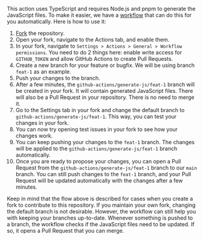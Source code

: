 This action uses TypeScript and requires Node.js and pnpm to generate the JavaScript files. To make it easier, we have a [workflow](./.github/workflows/generate-js.yml) that can do this for you automatically. Here is how to use it:

1. [Fork](https://github.com/keiyoushi/issue-moderator-action/fork) the repository.
1. Open your fork, navigate to the Actions tab, and enable them.
1. In your fork, navigate to `Settings > Actions > General > Workflow permissions`. You need to do 2 things here: enable write access for `GITHUB_TOKEN` and allow GitHub Actions to create Pull Requests.
1. Create a new branch for your feature or bugfix. We will be using branch `feat-1` as an example.
1. Push your changes to the branch.
1. After a few minutes, the `github-actions/generate-js/feat-1` branch will be created in your fork. It will contain generated JavaScript files. There will also be a Pull Request in your repository. There is no need to merge it.
1. Go to the Settings tab in your fork and change the default branch to `github-actions/generate-js/feat-1`. This way, you can test your changes in your fork.
1. You can now try opening test issues in your fork to see how your changes work.
1. You can keep pushing your changes to the `feat-1` branch. The changes will be applied to the `github-actions/generate-js/feat-1` branch automatically.
1. Once you are ready to propose your changes, you can open a Pull Request from the `github-actions/generate-js/feat-1` branch to our `main` branch. You can still push changes to the `feat-1` branch, and your Pull Request will be updated automatically with the changes after a few minutes.

Keep in mind that the flow above is described for cases when you create a fork to contribute to this repository. If you maintain your own fork, changing the default branch is not desirable. However, the workflow can still help you with keeping your branches up-to-date. Whenever something is pushed to a branch, the workflow checks if the JavaScript files need to be updated. If so, it opens a Pull Request that you can merge.
